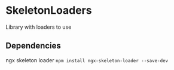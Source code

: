 # SkeletonLoaders

Library with loaders to use


## Dependencies
ngx skeleton loader
`npm install ngx-skeleton-loader --save-dev`
